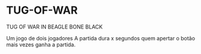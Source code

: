 # TUG-OF-WAR
TUG OF WAR IN BEAGLE BONE BLACK

Um jogo de dois jogadores
A partida dura x segundos
quem apertar o botão mais vezes ganha a partida.
